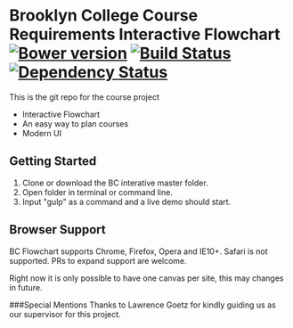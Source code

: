 # Brooklyn College Course Requirements Interactive Flowchart[![Bower version](https://badge.fury.io/bo/ngFlowchart.svg)](https://github.com/ONE-LOGIC/ngFlowchart) [![Build Status](https://travis-ci.org/ONE-LOGIC/ngFlowchart.svg?branch=master)](https://travis-ci.org/ONE-LOGIC/ngFlowchart/) [![Dependency Status](https://gemnasium.com/ONE-LOGIC/ngFlowchart.svg)](https://gemnasium.com/ONE-LOGIC/ngFlowchart)

This is the git repo for the course project
* Interactive Flowchart
* An easy way to plan courses
* Modern UI 

## Getting Started

1. Clone or download the BC interative master folder.
2. Open folder in terminal or command line.
3. Input "gulp" as a command and a live demo should start.

## Browser Support
BC Flowchart supports Chrome, Firefox, Opera and IE10+. Safari is not supported. PRs to expand support are welcome.

Right now it is only possible to have one canvas per site, this may changes in future.

###Special Mentions
Thanks to Lawrence Goetz for kindly guiding us as our supervisor for this project.
